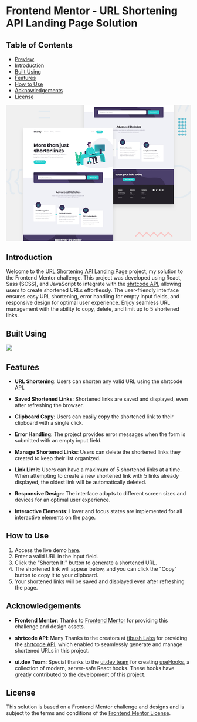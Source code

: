 # Frontend Mentor - URL Shortening API Landing Page Solution

## Table of Contents

- [Preview](#preview)
- [Introduction](#introduction)
- [Built Using](#built-using)
- [Features](#features)
- [How to Use](#how-to-use)
- [Acknowledgements](#acknowledgements)
- [License](#license)

![Shortly Landing Page Preview](./src/assets/design/desktop-preview.jpg)

## Introduction

Welcome to the [URL Shortening API Landing Page](https://www.frontendmentor.io/challenges/url-shortening-api-landing-page-2ce3ob-G) project, my solution to the Frontend Mentor challenge. This project was developed using React, Sass (SCSS), and JavaScript to integrate with the [shrtcode API](https://shrtco.de/), allowing users to create shortened URLs effortlessly. The user-friendly interface ensures easy URL shortening, error handling for empty input fields, and responsive design for optimal user experience. Enjoy seamless URL management with the ability to copy, delete, and limit up to 5 shortened links.


## Built Using

[![](https://skillicons.dev/icons?i=react,scss,javascript,nodejs)](https://skillicons.dev)

## Features

- **URL Shortening**: Users can shorten any valid URL using the shrtcode API.

- **Saved Shortened Links**: Shortened links are saved and displayed, even after refreshing the browser.

- **Clipboard Copy**: Users can easily copy the shortened link to their clipboard with a single click.

- **Error Handling**: The project provides error messages when the form is submitted with an empty input field.

- **Manage Shortened Links**: Users can delete the shortened links they created to keep their list organized.

- **Link Limit**: Users can have a maximum of 5 shortened links at a time. When attempting to create a new shortened link with 5 links already displayed, the oldest link will be automatically deleted.

- **Responsive Design**: The interface adapts to different screen sizes and devices for an optimal user experience.

- **Interactive Elements**: Hover and focus states are implemented for all interactive elements on the page.

## How to Use

1. Access the live demo [here](https://maorbezalel.github.io/url-shortening-api-landing-page/).
2. Enter a valid URL in the input field.
3. Click the "Shorten It!" button to generate a shortened URL.
4. The shortened link will appear below, and you can click the "Copy" button to copy it to your clipboard.
5. Your shortened links will be saved and displayed even after refreshing the page.

## Acknowledgements

- **Frontend Mentor**: Thanks to [Frontend Mentor](https://www.frontendmentor.io/) for providing this challenge and design assets.

- **shrtcode API**: Many Thanks to the creators at [tibush Labs](https://tibush.com/labs) for providing the [shrtcode API](https://shrtco.de/), which enabled to seamlessly generate and manage shortened URLs in this project.

- **ui.dev Team**: Special thanks to the [ui.dev team](https://ui.dev/) for creating [useHooks](https://usehooks.com/), a collection of modern, server-safe React hooks. These hooks have greatly contributed to the development of this project.


## License

This solution is based on a Frontend Mentor challenge and designs and is subject to the terms and conditions of the [Frontend Mentor License](https://www.frontendmentor.io/license).
